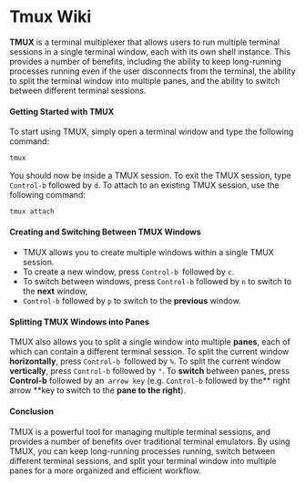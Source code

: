 # Tmux Wiki
**TMUX** is a terminal multiplexer that allows users to run multiple terminal sessions in a single terminal window, each with its own shell instance. This provides a number of benefits, including the ability to keep long-running processes running even if the user disconnects from the terminal, the ability to split the terminal window into multiple panes, and the ability to switch between different terminal sessions.

#### Getting Started with TMUX
To start using TMUX, simply open a terminal window and type the following command:
```bash
tmux
```

You should now be inside a TMUX session. To exit the TMUX session, type `Control-b` followed by `d`. To attach to an existing TMUX session, use the following command:

```bash
tmux attach
```

#### Creating and Switching Between TMUX Windows
- TMUX allows you to create multiple windows within a single TMUX session.
- To create a new window, press `Control-b `followed by `c`. 
- To switch between windows, press `Control-b` followed by `n` to switch to the **next** window,
- `Control-b` followed by `p` to switch to the **previous** window.

#### Splitting TMUX Windows into Panes
TMUX also allows you to split a single window into multiple **panes**, each of which can contain a different terminal session. To split the current window **horizontally**, press `Control-b `followed by `%`. 
To split the current window **vertically**, press `Control-b` followed by `"`. 
To **switch** between panes, press **Control-b** followed by an` arrow key` (e.g. `Control-b` followed by the** right arrow **key to switch to the **pane to the right**).

#### Conclusion
TMUX is a powerful tool for managing multiple terminal sessions, and provides a number of benefits over traditional terminal emulators. By using TMUX, you can keep long-running processes running, switch between different terminal sessions, and split your terminal window into multiple panes for a more organized and efficient workflow.


